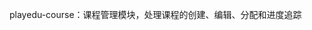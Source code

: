 <!--
 Copyright (c) 2024 toimc<admin@wayearn.com>
 
 This software is released under the MIT License.
 https://opensource.org/licenses/MIT
-->

playedu-course：课程管理模块，处理课程的创建、编辑、分配和进度追踪